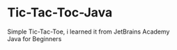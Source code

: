 # Tic-Tac-Toc-Java
Simple Tic-Tac-Toe, i learned it from JetBrains Academy <br>
Java for Beginners 

